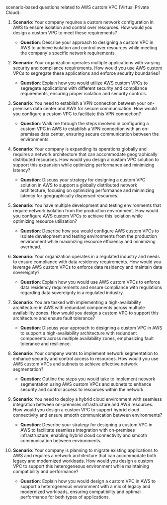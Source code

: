scenario-based questions related to AWS custom VPC (Virtual Private Cloud):

1. **Scenario**: Your company requires a custom network configuration in AWS to ensure isolation and control over resources. How would you design a custom VPC to meet these requirements?
   - **Question**: Describe your approach to designing a custom VPC in AWS to achieve isolation and control over resources while meeting the company's specific network requirements.

2. **Scenario**: Your organization operates multiple applications with varying security and compliance requirements. How would you use AWS custom VPCs to segregate these applications and enforce security boundaries?
   - **Question**: Explain how you would utilize AWS custom VPCs to segregate applications with different security and compliance requirements, ensuring proper isolation and security controls.

3. **Scenario**: You need to establish a VPN connection between your on-premises data center and AWS for secure communication. How would you configure a custom VPC to facilitate this VPN connection?
   - **Question**: Walk me through the steps involved in configuring a custom VPC in AWS to establish a VPN connection with an on-premises data center, ensuring secure communication between the environments.

4. **Scenario**: Your company is expanding its operations globally and requires a network architecture that can accommodate geographically distributed resources. How would you design a custom VPC solution to support this expansion while optimizing performance and minimizing latency?
   - **Question**: Discuss your strategy for designing a custom VPC solution in AWS to support a globally distributed network architecture, focusing on optimizing performance and minimizing latency for geographically dispersed resources.

5. **Scenario**: You have multiple development and testing environments that require network isolation from the production environment. How would you configure AWS custom VPCs to achieve this isolation while optimizing resource utilization?
   - **Question**: Describe how you would configure AWS custom VPCs to isolate development and testing environments from the production environment while maximizing resource efficiency and minimizing overhead.

6. **Scenario**: Your organization operates in a regulated industry and needs to ensure compliance with data residency requirements. How would you leverage AWS custom VPCs to enforce data residency and maintain data sovereignty?
   - **Question**: Explain how you would use AWS custom VPCs to enforce data residency requirements and ensure compliance with regulations regarding data sovereignty in a regulated industry.

7. **Scenario**: You are tasked with implementing a high-availability architecture in AWS with redundant components across multiple availability zones. How would you design a custom VPC to support this architecture and ensure fault tolerance?
   - **Question**: Discuss your approach to designing a custom VPC in AWS to support a high-availability architecture with redundant components across multiple availability zones, emphasizing fault tolerance and resilience.

8. **Scenario**: Your company wants to implement network segmentation to enhance security and control access to resources. How would you use AWS custom VPCs and subnets to achieve effective network segmentation?
   - **Question**: Outline the steps you would take to implement network segmentation using AWS custom VPCs and subnets to enhance security and control access to resources within the network.

9. **Scenario**: You need to deploy a hybrid cloud environment with seamless integration between on-premises infrastructure and AWS resources. How would you design a custom VPC to support hybrid cloud connectivity and ensure smooth communication between environments?
   - **Question**: Describe your strategy for designing a custom VPC in AWS to facilitate seamless integration with on-premises infrastructure, enabling hybrid cloud connectivity and smooth communication between environments.

10. **Scenario**: Your company is planning to migrate existing applications to AWS and requires a network architecture that can accommodate both legacy and modernized workloads. How would you design a custom VPC to support this heterogeneous environment while maintaining compatibility and performance?
    - **Question**: Explain how you would design a custom VPC in AWS to support a heterogeneous environment with a mix of legacy and modernized workloads, ensuring compatibility and optimal performance for both types of applications.
